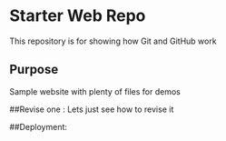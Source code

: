 # Starter Web Repo

This repository is for showing how Git and GitHub work

## Purpose

Sample website with plenty of files for demos

##Revise one :  Lets  just see how to revise it

##Deployment: